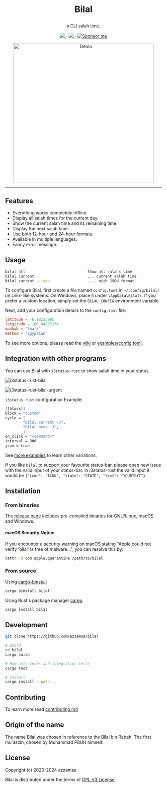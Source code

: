 <h1>
<p align="center">
  <br>Bilal
</h1>

<p align="center">
  a CLI salah time.
</p>

<p align="center">
  <a href="https://github.com/azzamsa/bilal/actions/workflows/ci.yml">
    <img src="https://github.com/azzamsa/bilal/actions/workflows/ci.yml/badge.svg" />
  </a>
  ·
  <a href="https://crates.io/crates/bilal">
    <img src="https://img.shields.io/crates/v/bilal.svg" />
  </a>
  ·
  <a href="https://azzamsa.com/support/">
    <img alt="Sponsor me" src="https://img.shields.io/badge/Sponsor%20Me-%F0%9F%92%96-ff69b4" />
  </a>
</p>

<p align="center">
  <img src="docs/demo.gif" alt="Demo" width="450"/>
</p>

---

## Features

- Everything works completely offline.
- Display all salah times for the current day.
- Show the current salah time and its remaining time.
- Display the next salah time.
- Use both 12-hour and 24-hour formats.
- Available in multiple languages.
- Fancy error message.

## Usage

```bash
bilal all                            Show all salahs time
bilal current                        ... current salah time
bilal current --json                 .... with JSON format
```

To configure Bilal, first create a file named `config.toml` in `~/.config/bilal/` on Unix-like systems. On Windows, place it under `\AppData\Bilal\`. If you prefer a custom location, simply set the `BILAL_CONFIG` environment variable.

Next, add your configuration details to the `config.toml` file:

```toml
latitude = -6.18233995
longitude = 106.84287154
madhab = "Shafi"
method = "Egyptian"
```

To see more options, please read the [wiki](docs/wiki.md) or [examples/config.toml](examples/config.toml).

## Integration with other programs

You can use Bilal with `i3status-rust` to show salah time in your status.

![i3status-rust-bilal](docs/i3status-rust.png)

![i3status-rust-bilal-urgent](docs/i3status-rust-urgent.png)

`i3status-rust` configuration Example:

```bash
[[block]]
block = "custom"
cycle = [
        "bilal current -J",
        "bilal next -J",
        ]
on_click = "<command>"
interval = 300
json = true
```

See [more examples](examples/) to learn other variations.

If you like `bilal` to support your favourite status-bar, please open new issue
with the valid input of your status-bar. In i3status-rust
the valid input it would be `{"icon": "ICON", "state": "STATE", "text": "YOURTEXT"}`.

## Installation

### From binaries

The [release page](https://github.com/azzamsa/bilal/releases) includes
pre-compiled binaries for GNU/Linux, macOS and Windows.

#### macOS Security Notice

If you encounter a security warning on macOS stating "Apple could not verify 'bilal' is free of malware...", you can resolve this by:

```bash
xattr -d com.apple.quarantine /path/to/bilal
```

### From source

Using [cargo-binstall](https://github.com/cargo-bins/cargo-binstall)

```bash
cargo binstall bilal
```

Using Rust's package manager [cargo](https://github.com/rust-lang/cargo):

```bash
cargo install bilal
```

## Development

```bash
git clone https://github.com/azzamsa/bilal

# Build
cd bilal
cargo build

# Run unit tests and integration tests
cargo test

# Install
cargo install --path .
```

## Contributing

To learn more read [contributing.md](docs/dev/contributing.md)

## Origin of the name

The name Bilal was chosen in reference to the Bilal bin Rabah. The first
mu'azzin, chosen by Muhammad PBUH himself.

## License

Copyright (c) 2020-2024 azzamsa

Bilal is distributed under the terms of [GPL V3 License](LICENSE).
